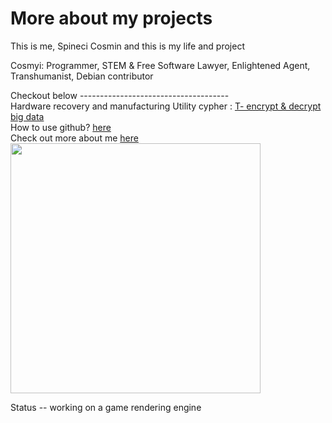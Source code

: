 <html>
     
 <head>
     <h1>More about my projects</h1>
        <p>This is me, Spineci Cosmin and this is my life and project</p>
<p>  Cosmyi: Programmer, STEM & Free Software Lawyer, Enlightened Agent, Transhumanist, Debian contributor </p>
Checkout below
  -------------------------------------
 </head>
 <body>
  <div>
   Hardware recovery and manufacturing
  Utility cypher : <a href="https://github.com/drspineci/drspineci.github.io/blob/main/t-encrypting-and-decrypting-files.md" > T- encrypt & decrypt big data  </a>
  </div>
   <div>
How to use github? <a href="https://drspineci.github.io/how-to-use-git.txt" > here</a>
  </div>
 <div>
Check out more about me <a href="https://drspineci.github.io/cv.spineci-PDL.txt" > here</a>
  </div>
 </body>  
  
  <section id="about">
      <img src="trainee.jpg" height="400" alt="">
     
  Status 
  -- working on a game rendering engine
    </section>
  </html>
